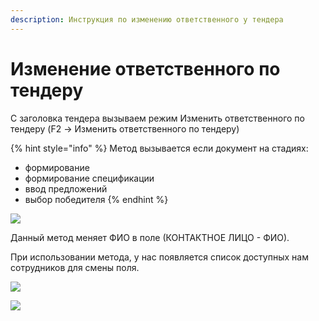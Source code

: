 ```yaml
---
description: Инструкция по изменению ответственного у тендера
---
```


# Изменение ответственного по тендеру

С заголовка тендера вызываем режим Изменить ответственного по тендеру (F2 -> Изменить ответственного по тендеру)

{% hint style="info" %}
Метод вызывается если документ на стадиях:

* формирование
* формирование спецификации
* ввод предложений
* выбор победителя
{% endhint %}

![](<../../../.gitbook/assets/0 (34).png>)

Данный метод меняет ФИО в поле (КОНТАКТНОЕ ЛИЦО - ФИО).

При использовании метода, у нас появляется список доступных нам сотрудников для смены поля.

![](<../../../.gitbook/assets/1 (69).png>)

![](<../../../.gitbook/assets/2 (51).png>)
